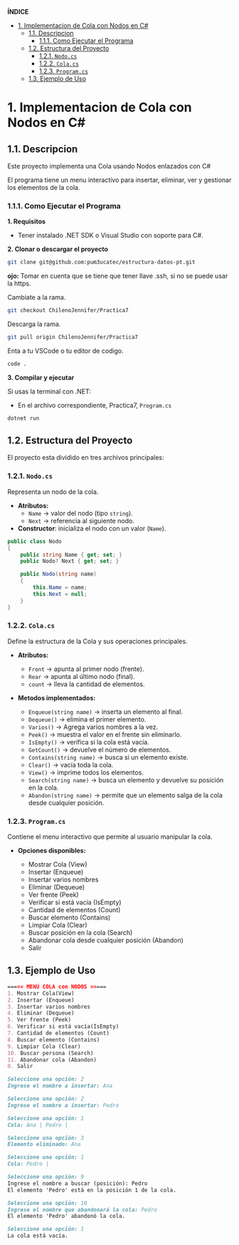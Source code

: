 **ÍNDICE**
- [1. Implementacion de Cola con Nodos en C#](#1-implementacion-de-cola-con-nodos-en-c)
	- [1.1. Descripcion](#11-descripcion)
		- [1.1.1. Como Ejecutar el Programa](#111-como-ejecutar-el-programa)
	- [1.2. Estructura del Proyecto](#12-estructura-del-proyecto)
		- [1.2.1. `Nodo.cs`](#121-nodocs)
		- [1.2.2. `Cola.cs`](#122-colacs)
		- [1.2.3. `Program.cs`](#123-programcs)
	- [1.3. Ejemplo de Uso](#13-ejemplo-de-uso)


# 1. Implementacion de Cola con Nodos en C#

## 1.1. Descripcion

Este proyecto implementa una Cola usando Nodos enlazados con C#

El programa tiene un menu interactivo para insertar, eliminar, ver y gestionar los elementos de la cola.

### 1.1.1. Como Ejecutar el Programa

**1. Requisitos**

- Tener instalado .NET SDK o Visual Studio con soporte para C#.

**2. Clonar o descargar el proyecto**

```bash
git clone git@github.com:pum3ucatec/estructura-datos-pt.git 
```
**ojo:** Tomar en cuenta que se tiene que tener llave .ssh, si no se puede usar la https.

Cambiate a la rama.
```bash
git checkout ChilenoJennifer/Practica7
```
Descarga la rama.
```bash
git pull origin ChilenoJennifer/Practica7
```
Enta a tu VSCode o tu editor de codigo.
```bash
code .
```

**3. Compilar y ejecutar**

Si usas la terminal con .NET:
- En el archivo correspondiente, Practica7, `Program.cs`
```bash
dotnet run
```

## 1.2. Estructura del Proyecto

El proyecto esta dividido en tres archivos principales:

### 1.2.1. `Nodo.cs`

Representa un nodo de la cola.

- **Atributos:**
  - `Name` -> valor del nodo (tipo `string`).
  - `Next` -> referencia al siguiente nodo.
- **Constructor**: inicializa el nodo con un valor (`Name`).

```csharp
public class Nodo
{
    public string Name { get; set; }
    public Nodo? Next { get; set; }

    public Nodo(string name)
    {
        this.Name = name;
        this.Next = null;
    }
}
```

### 1.2.2. `Cola.cs`

Define la estructura de la Cola y sus operaciones principales.

- **Atributos:**
	- `Front` -> apunta al primer nodo (frente).
	- `Rear` -> apunta al último nodo (final).
	- `count` -> lleva la cantidad de elementos.

- **Metodos implementados:**
	- `Enqueue(string name)` -> inserta un elemento al final.
	- `Dequeue()` -> elimina el primer elemento.
	- `Varios()` -> Agrega varios nombres a la vez.
	- `Peek()` -> muestra el valor en el frente sin eliminarlo.
	- `IsEmpty()` -> verifica si la cola está vacía.
	- `GetCount()` -> devuelve el número de elementos.
	- `Contains(string name)` -> busca si un elemento existe.
	- `Clear()` -> vacía toda la cola.
	- `View()` -> imprime todos los elementos.
	- `Search(string name)` -> busca un elemento y devuelve su posición en la cola.
	- `Abandon(string name)` -> permite que un elemento salga de la cola desde cualquier posición.

### 1.2.3. `Program.cs`

Contiene el menu interactivo que permite al usuario manipular la cola.

- **Opciones disponibles:**

	- Mostrar Cola (View)
	- Insertar (Enqueue)
	- Insertar varios nombres
	- Eliminar (Dequeue)
	- Ver frente (Peek)
	- Verificar si está vacía (IsEmpty)
	- Cantidad de elementos (Count)
	- Buscar elemento (Contains)
	- Limpiar Cola (Clear)
	- Buscar posición en la cola (Search)
	- Abandonar cola desde cualquier posición (Abandon)
	- Salir

## 1.3. Ejemplo de Uso
```markdown
===== MENÚ COLA con NODOS =====
1. Mostrar Cola(View)
2. Insertar (Enqueue)
3. Insertar varios nombres
4. Eliminar (Dequeue)
5. Ver frente (Peek)
6. Verificar si está vacía(IsEmpty)
7. Cantidad de elementos (Count)
8. Buscar elemento (Contains)
9. Limpiar Cola (Clear)
10. Buscar persona (Search)
11. Abandonar cola (Abandon)
0. Salir
```
```markdown
Seleccione una opción: 2
Ingrese el nombre a insertar: Ana
```
```markdown
Seleccione una opción: 2
Ingrese el nombre a insertar: Pedro
```
```markdown
Seleccione una opción: 1
Cola: Ana | Pedro |
```
```markdown
Seleccione una opción: 3
Elemento eliminado: Ana
```
```markdown
Seleccione una opción: 1
Cola: Pedro |
```
```markdown
Seleccione una opción: 9
Ingrese el nombre a buscar (posición): Pedro
El elemento 'Pedro' está en la posición 1 de la cola.
```
```markdown
Seleccione una opción: 10
Ingrese el nombre que abandonará la cola: Pedro
El elemento 'Pedro' abandonó la cola.
```
```markdown
Seleccione una opción: 1
La cola está vacía.
```